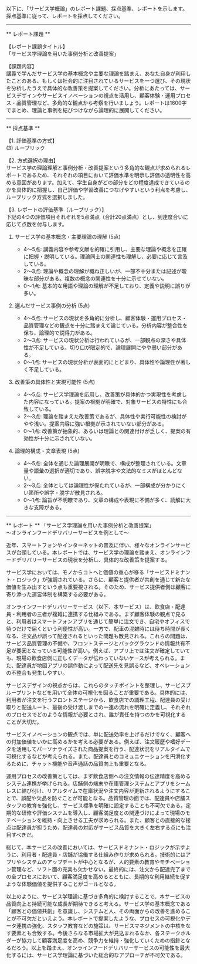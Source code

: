 以下に、「サービス学概論」のレポート課題、採点基準、レポートを示します。採点基準に従って、レポートを採点してください。

---------------------------------------
** レポート課題 **

【レポート課題タイトル】  
「サービス学理論を用いた事例分析と改善提案」

【課題内容】  
講義で学んだサービス学の基本概念や主要な理論を踏まえ、あなた自身が利用したことのある、もしくは社会的に注目されているサービスを一つ選び、その現状を分析したうえで具体的な改善策を提案してください。分析にあたっては、サービスデザインやサービスイノベーションの視点を活用し、顧客体験・運用プロセス・品質管理など、多角的な観点から考察を行いましょう。レポートは1600字でまとめ、理論と事例を結びつけながら論理的に展開してください。

---------------------------------------
** 採点基準 **

【1. 評価基準の方式】  
(3) ルーブリック

【2. 方式選択の理由】  
サービス学の理論理解と事例分析・改善提案という多角的な観点が求められるレポートであるため、それぞれの項目において評価水準を明示し評価の透明性を高める意図があります。加えて、学生自身がどの部分をどの程度達成できているのかを具体的に把握し、自己評価や学習改善につなげやすいという利点を考慮し、ルーブリック方式を選択しました。

【3. レポートの評価基準（ルーブリック）】  
下記の4つの評価項目それぞれを5点満点（合計20点満点）とし、到達度合いに応じて点数を付与します。

1) サービス学の基本概念・主要理論の理解 (5点)  
   - 4～5点: 講義内容や参考文献を的確に引用し、主要な理論や概念を正確に把握・説明している。理論同士の関連性も理解し、必要に応じて言及している。  
   - 2～3点: 理論や概念の理解が概ね正しいが、一部不十分または記述が曖昧な部分がある。複数の概念の関連性を十分に示せていない。  
   - 0～1点: 基本的な用語や理論の理解が不足しており、定義や説明に誤りが多い。

2) 選んだサービス事例の分析 (5点)  
   - 4～5点: サービスの現状を多角的に分析し、顧客体験・運用プロセス・品質管理などの観点を十分に踏まえて論じている。分析内容が整合性を保ち、論理的で説得力がある。  
   - 2～3点: サービスの現状分析は行われているが、一部観点の深さや具体性が不足している。切り口が限定的で、論理展開にやや弱い部分がある。  
   - 0～1点: サービスの現状分析が表面的にとどまり、具体性や論理性が著しく不足している。

3) 改善策の具体性と実現可能性 (5点)  
   - 4～5点: サービス学理論を応用し、改善策が具体的かつ実現性を考慮した内容になっている。提案の根拠が明確で、対象サービスの特性にも合致している。  
   - 2～3点: 理論を踏まえた改善策であるが、具体性や実行可能性の検討がやや浅い。提案内容に強い根拠が示されていない部分がある。  
   - 0～1点: 改善策が抽象的、あるいは理論との関連付けが乏しく、提案の有効性が十分に示されていない。

4) 論理的構成・文章表現 (5点)  
   - 4～5点: 全体を通じた論理展開が明瞭で、構成が整理されている。文章量や語彙の選択が適切であり、誤字脱字や文法的なミスがほとんどない。  
   - 2～3点: 全体としては論理性が保たれているが、一部構成が分かりにくい箇所や誤字・脱字が散見される。  
   - 0～1点: 論旨が不明瞭であり、文章の構成や表現に不備が多く、読解に大きな支障がある。

---------------------------------------
** レポート **
「サービス学理論を用いた事例分析と改善提案」  
～オンラインフードデリバリーサービスを例として～

近年、スマートフォンやインターネットの普及に伴い、様々なオンラインサービスが台頭している。本レポートでは、サービス学の理論を踏まえ、オンラインフードデリバリーサービスの現状を分析し、具体的な改善策を提案する。

サービス学においては、モノからコトへと価値の重心が移る「サービスドミナント・ロジック」が強調されている。さらに、顧客と提供者が共創を通じて新たな価値を生み出すという点も重要視される。そのため、サービス提供者側は顧客に寄り添った運営体制を構築する必要がある。

オンラインフードデリバリーサービス（以下、本サービス）は、飲食店・配達員・利用者の三者が複雑に連携する仕組みである。まず顧客体験の観点で見ると、利用者はスマートフォンアプリを通じて簡単に注文でき、自宅やオフィスで待つだけで届くという利便性が高い。一方で、配車の混雑時には待ち時間が長くなる、注文品が誤って配達されるといった問題も散見される。これらの問題は、サービス品質管理の不備や、フロントステージとバックグラウンドの情報共有不足が要因となっている可能性が高い。例えば、アプリ上では注文が確定していても、現場の飲食店側に正しくデータが伝わっていないケースが考えられる。また、配達員が地図アプリの誤作動によって配送先を見誤るなど、オペレーションの不整合も発生しやすい。

サービスデザインの視点からは、これらのタッチポイントを整理し、サービスブループリントなどを用いて全体の可視化を図ることが重要である。具体的には、利用者が注文を行うフロントステージから、飲食店での調理工程、配達員の受け取りと配送ルート、最後の受け渡しまでの一連の流れを明確に定義し、それぞれのプロセスでどのような情報が必要とされ、誰が責任を持つのかを可視化することが大切だ。

サービスイノベーションの観点では、単に配送効率を上げるだけでなく、顧客への付加価値をいかに高めるかを考える必要がある。例えば、注文履歴や嗜好データを活用してパーソナライズされた商品提案を行う、配達状況をリアルタイムで可視化するなどが考えられる。また、配達員とのコミュニケーションを円滑化するために、チャット機能や音声通話の品質向上も重要となる。

運用プロセスの改善策としては、まず飲食店側への注文情報の伝達精度を高めるシステム連携が挙げられる。店舗側の端末や在庫管理システムとアプリをシームレスに結び付け、リアルタイムで在庫状況や注文内容が更新されるようにすることで、誤配や欠品を防ぐことが可能となる。品質管理の面では、配達員や店舗スタッフの教育を強化し、サービス標準を明確に設定することも不可欠である。定期的な研修や評価システムを導入し、顧客満足度との関連づけによって現場のモチベーションを維持・向上させる工夫が求められる。また、顧客との直接的な接点は配達員が担うため、配達員の対応がサービス品質を大きく左右する点にも注目すべきだ。

総じて、本サービスの改善においては、サービスドミナント・ロジックが示すように、利用者・配達員・店舗が協働する仕組み作りが求められる。技術的にはアプリやシステムのアップデートが中心となるが、人的要素の教育やモチベーション管理など、ソフト面の充実も欠かせない。最終的には、注文から配達完了までの全プロセスにおいて、顧客満足度を高めるとともに、長期的な利用継続を促すような体験価値を提供することがゴールとなる。

以上のように、サービス学理論に基づき多角的に検討することで、本サービスの品質向上と持続可能な成長が期待できると考える。サービス学の基本概念である「顧客との価値共創」を意識し、システムと人、その両面からの改善を進めることが不可欠だといえよう。本レポートで提案したような、プロセスの可視化やデータ連携の強化、スタッフ教育などの施策は、サービスマネジメントの中核をなす要素とも合致する。今後さらなる市場拡大が見込まれるなか、各ステークホルダーが協力して顧客満足度を高め、競争力を維持・強化していくための指針となるだろう。以上を踏まえ、オンラインフードデリバリーサービスの可能性を最大化するには、サービス学理論に基づいた総合的なアプローチが不可欠である。

